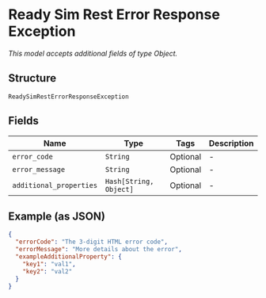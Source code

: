 
# Ready Sim Rest Error Response Exception

*This model accepts additional fields of type Object.*

## Structure

`ReadySimRestErrorResponseException`

## Fields

| Name | Type | Tags | Description |
|  --- | --- | --- | --- |
| `error_code` | `String` | Optional | - |
| `error_message` | `String` | Optional | - |
| `additional_properties` | `Hash[String, Object]` | Optional | - |

## Example (as JSON)

```json
{
  "errorCode": "The 3-digit HTML error code",
  "errorMessage": "More details about the error",
  "exampleAdditionalProperty": {
    "key1": "val1",
    "key2": "val2"
  }
}
```

